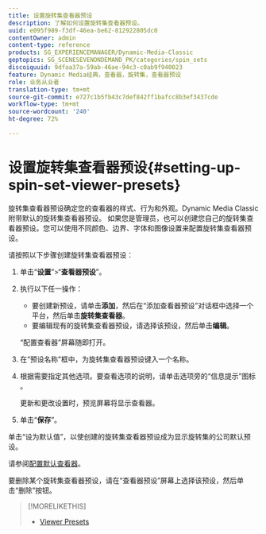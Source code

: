 ```yaml
---
title: 设置旋转集查看器预设
description: 了解如何设置旋转集查看器预设。
uuid: e095f989-f3df-46ea-be62-812922805dc0
contentOwner: admin
content-type: reference
products: SG_EXPERIENCEMANAGER/Dynamic-Media-Classic
geptopics: SG_SCENESEVENONDEMAND_PK/categories/spin_sets
discoiquuid: 9dfaa37a-59ab-46ae-94c3-c0ab9f940023
feature: Dynamic Media经典，查看器，旋转集，查看器预设
role: 业务从业者
translation-type: tm+mt
source-git-commit: e727c1b5fb43c7def842ff1bafcc8b3ef3437cde
workflow-type: tm+mt
source-wordcount: '240'
ht-degree: 72%

---
```



# 设置旋转集查看器预设{#setting-up-spin-set-viewer-presets}

旋转集查看器预设确定您的查看器的样式、行为和外观。Dynamic Media Classic附带默认的旋转集查看器预设。 如果您是管理员，也可以创建您自己的旋转集查看器预设。您可以使用不同颜色、边界、字体和图像设置来配置旋转集查看器预设。

请按照以下步骤创建旋转集查看器预设：

1. 单击“**设置**”>“**查看器预设**”。
1. 执行以下任一操作：

   * 要创建新预设，请单击&#x200B;**添加**，然后在“添加查看器预设”对话框中选择一个平台，然后单击&#x200B;**旋转集查看器**。
   * 要编辑现有的旋转集查看器预设，请选择该预设，然后单击&#x200B;**编辑**。

   “配置查看器”屏幕随即打开。

1. 在“预设名称”框中，为旋转集查看器预设键入一个名称。
1. 根据需要指定其他选项。要查看选项的说明，请单击选项旁的“信息提示”图标 。

   更新和更改设置时，预览屏幕将显示查看器。

1. 单击“**保存**”。

单击“设为默认值”，以使创建的旋转集查看器预设成为显示旋转集的公司默认预设。

请参阅[配置默认查看器](application-setup.md#configuring_default_viewers)。

要删除某个旋转集查看器预设，请在“查看器预设”屏幕上选择该预设，然后单击“删除”按钮。

>[!MORELIKETHIS]
>
>* [Viewer Presets](application-setup.md#viewer_presets)


